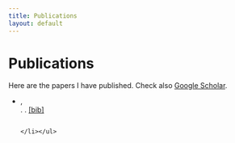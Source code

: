 ```yaml
---
title: Publications
layout: default
---
```


# Publications

Here are the papers I have published. Check also [Google Scholar][gscholar].

[gscholar]: https://scholar.google.com/citations?user=OHKfbi4AAAAJ


<script type="text/javascript" src="https://cdn.jsdelivr.net/gh/pcooksey/bibtex-js/src/bibtex_js.js"></script>

<script src="https://ajax.googleapis.com/ajax/libs/jquery/3.4.1/jquery.min.js"></script>
<script src="https://maxcdn.bootstrapcdn.com/bootstrap/3.3.5/js/bootstrap.min.js"></script>

<link rel="stylesheet" href="https://maxcdn.bootstrapcdn.com/bootstrap/3.3.5/css/bootstrap.min.css">



<bibtex src="{{ site.baseurl }}/files/references.bib" ></bibtex>


<div id="bibtex_display">

  <div class="bibtex_template">
    <ul> <li>
      <span class="if title"><span class="title" style='font-size: 14pt;'></span>,</span>
      <div class="if author"><span class="author"></span></div>
      <div>
        <span class="if journal"><em><span class="journal"></span></em></span>
        <span class="if booktitle"><em><span class="booktitle"></span></em></span>
        <span class="if year"><span class="year"></span>.</span>
        <span class="if address"><span class="address"></span>.</span>
        <a class="bibtexVar" role="button" data-toggle="collapse" href="#bib+BIBTEXKEY+" aria-expanded="false" aria-controls="bib+BIBTEXKEY+" extra="BIBTEXKEY" bibtexjs-css-escape>
		  [bib]
		</a>
      </div>
      <div class="bibtexVar collapse" id="bib+BIBTEXKEY+" extra="BIBTEXKEY">
		  <div><pre><span class="bibtexraw"></span></pre></div>
	  </div>
      
    </li></ul>
  </div>

</div>


